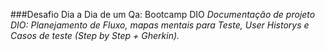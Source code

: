 ###Desafio Dia a Dia de um Qa: Bootcamp DIO
_Documentação de projeto DIO: Planejamento de Fluxo, mapas mentais para Teste, User Historys e Casos de teste (Step by Step + Gherkin)._
